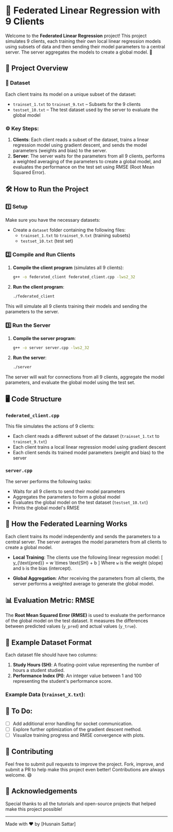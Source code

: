 # 🧠 Federated Linear Regression with 9 Clients

Welcome to the **Federated Linear Regression** project! This project simulates 9 clients, each training their own local linear regression models using subsets of data and then sending their model parameters to a central server. The server aggregates the models to create a global model. 🚀

## 🎯 Project Overview

### 📂 Dataset
Each client trains its model on a unique subset of the dataset:
- `trainset_1.txt` to `trainset_9.txt` – Subsets for the 9 clients
- `testset_10.txt` – The test dataset used by the server to evaluate the global model

### ⚙️ Key Steps:
1. **Clients**: Each client reads a subset of the dataset, trains a linear regression model using gradient descent, and sends the model parameters (weights and bias) to the server.
2. **Server**: The server waits for the parameters from all 9 clients, performs a weighted averaging of the parameters to create a global model, and evaluates the performance on the test set using RMSE (Root Mean Squared Error).

## 🛠️ How to Run the Project

### 1️⃣ Setup

Make sure you have the necessary datasets:
- Create a `dataset` folder containing the following files:
  - `trainset_1.txt` to `trainset_9.txt` (training subsets)
  - `testset_10.txt` (test set)

### 2️⃣ Compile and Run Clients

1. **Compile the client program** (simulates all 9 clients):
    ```bash
    g++ -o federated_client federated_client.cpp -lws2_32
    ```
   
2. **Run the client program**:
    ```bash
    ./federated_client
    ```

This will simulate all 9 clients training their models and sending the parameters to the server.

### 3️⃣ Run the Server

1. **Compile the server program**:
    ```bash
    g++ -o server server.cpp -lws2_32
    ```
   
2. **Run the server**:
    ```bash
    ./server
    ```

The server will wait for connections from all 9 clients, aggregate the model parameters, and evaluate the global model using the test set.

## 🖥️ Code Structure

### `federated_client.cpp`
This file simulates the actions of 9 clients:
- Each client reads a different subset of the dataset (`trainset_1.txt` to `trainset_9.txt`)
- Each client trains a local linear regression model using gradient descent
- Each client sends its trained model parameters (weight and bias) to the server

### `server.cpp`
The server performs the following tasks:
- Waits for all 9 clients to send their model parameters
- Aggregates the parameters to form a global model
- Evaluates the global model on the test dataset (`testset_10.txt`)
- Prints the global model's RMSE

## 🚀 How the Federated Learning Works
Each client trains its model independently and sends the parameters to a central server. The server averages the model parameters from all clients to create a global model.

- **Local Training**: The clients use the following linear regression model:
  \[
  y_{\text{pred}} = w \times \text{SH} + b
  \]
  Where `w` is the weight (slope) and `b` is the bias (intercept).

- **Global Aggregation**: After receiving the parameters from all clients, the server performs a weighted average to generate the global model.

## 📊 Evaluation Metric: RMSE
The **Root Mean Squared Error (RMSE)** is used to evaluate the performance of the global model on the test dataset. It measures the differences between predicted values (`y_pred`) and actual values (`y_true`).

## 📂 Example Dataset Format

Each dataset file should have two columns:
1. **Study Hours (SH)**: A floating-point value representing the number of hours a student studied.
2. **Performance Index (PI)**: An integer value between 1 and 100 representing the student's performance score.

### Example Data (`trainset_X.txt`):


## 📝 To Do:
- [ ] Add additional error handling for socket communication.
- [ ] Explore further optimization of the gradient descent method.
- [ ] Visualize training progress and RMSE convergence with plots.

## 🤝 Contributing
Feel free to submit pull requests to improve the project. Fork, improve, and submit a PR to help make this project even better! Contributions are always welcome. 😄


## 🌟 Acknowledgements
Special thanks to all the tutorials and open-source projects that helped make this project possible!

---
Made with ❤️ by [Husnain Sattar]

